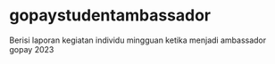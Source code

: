 # gopaystudentambassador
Berisi laporan kegiatan individu mingguan ketika menjadi ambassador gopay 2023
